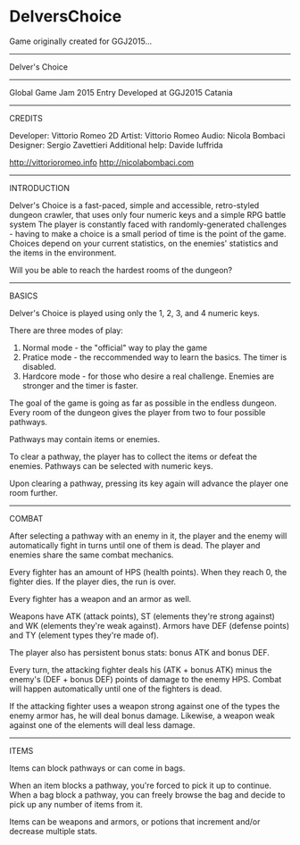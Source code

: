 # DelversChoice
Game originally created for GGJ2015...

---

Delver's Choice
_______________

Global Game Jam 2015 Entry
Developed at GGJ2015 Catania

---------------

CREDITS 

Developer: Vittorio Romeo
2D Artist: Vittorio Romeo
Audio: Nicola Bombaci
Designer: Sergio Zavettieri
Additional help: Davide Iuffrida

http://vittorioromeo.info
http://nicolabombaci.com

---------------

INTRODUCTION

Delver's Choice is a fast-paced, simple and accessible, retro-styled dungeon crawler, that uses only four numeric keys and a simple RPG battle system The player is constantly faced with randomly-generated challenges - having to make a choice is a small period of time is the point of the game. Choices depend on your current statistics, on the enemies' statistics and the items in the environment. 

Will you be able to reach the hardest rooms of the dungeon?

---------------

BASICS

Delver's Choice is played using only the 1, 2, 3, and 4 numeric keys.

There are three modes of play:
1. Normal mode - the "official" way to play the game
2. Pratice mode - the reccommended way to learn the basics. The timer is disabled.
3. Hardcore mode - for those who desire a real challenge. Enemies are stronger and the timer is faster.

The goal of the game is going as far as possible in the endless dungeon.
Every room of the dungeon gives the player from two to four possible pathways.

Pathways may contain items or enemies.

To clear a pathway, the player has to collect the items or defeat the enemies.
Pathways can be selected with numeric keys.

Upon clearing a pathway, pressing its key again will advance the player one room further.

---------------

COMBAT

After selecting a pathway with an enemy in it, the player and the enemy will automatically fight in turns until one of them is dead.
The player and enemies share the same combat mechanics.

Every fighter has an amount of HPS (health points). 
When they reach 0, the fighter dies.
If the player dies, the run is over.

Every fighter has a weapon and an armor as well.

Weapons have ATK (attack points), ST (elements they're strong against) and WK (elements they're weak against).
Armors have DEF (defense points) and TY (element types they're made of).

The player also has persistent bonus stats: bonus ATK and bonus DEF.

Every turn, the attacking fighter deals his (ATK + bonus ATK) minus the enemy's (DEF + bonus DEF) points of damage to the enemy HPS.
Combat will happen automatically until one of the fighters is dead.

If the attacking fighter uses a weapon strong against one of the types the enemy armor has, he will deal bonus damage.
Likewise, a weapon weak against one of the elements will deal less damage.

---------------

ITEMS

Items can block pathways or can come in bags.

When an item blocks a pathway, you're forced to pick it up to continue.
When a bag block a pathway, you can freely browse the bag and decide to pick up any number of items from it.

Items can be weapons and armors, or potions that increment and/or decrease multiple stats.

